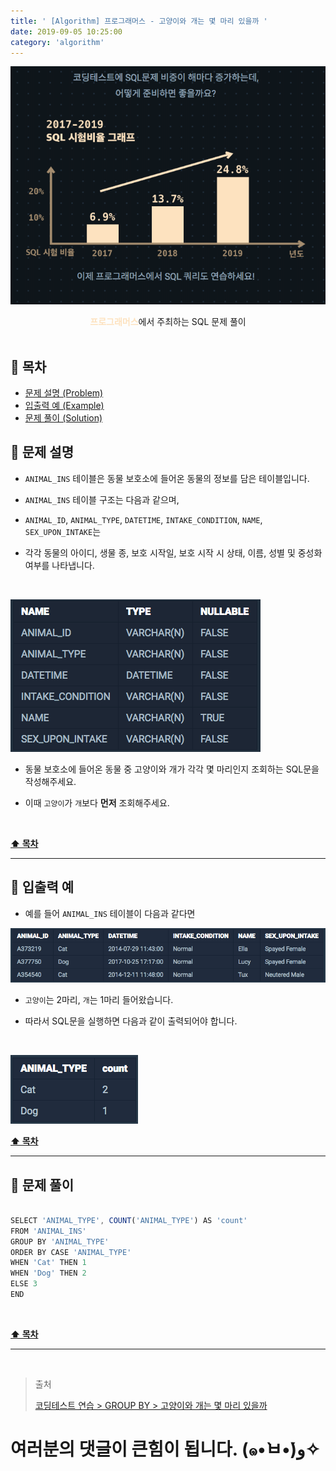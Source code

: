 ```yaml
---
title: ' [Algorithm] 프로그래머스 - 고양이와 개는 몇 마리 있을까 '
date: 2019-09-05 10:25:00
category: 'algorithm'
---
```


![](../../images/sql/logo.png)

<center><strong style="color:#FDE2BF">프로그래머스</strong>에서 주최하는 SQL 문제 풀이</center>

<br />

## **💎 목차**

- [문제 설명 (Problem)](#-문제-설명)
- [입출력 예 (Example)](#-입출력-예)
- [문제 풀이 (Solution)](#-문제-풀이)

## **📕 문제 설명**

- `ANIMAL_INS` 테이블은 동물 보호소에 들어온 동물의 정보를 담은 테이블입니다.

- `ANIMAL_INS` 테이블 구조는 다음과 같으며,

- `ANIMAL_ID`, `ANIMAL_TYPE`, `DATETIME`, `INTAKE_CONDITION`, `NAME`, `SEX_UPON_INTAKE`는

- 각각 동물의 아이디, 생물 종, 보호 시작일, 보호 시작 시 상태, 이름, 성별 및 중성화 여부를 나타냅니다.

<br />

![](../../images/sql/table.1.png)
<br />

- 동물 보호소에 들어온 동물 중 고양이와 개가 각각 몇 마리인지 조회하는 SQL문을 작성해주세요.

- 이때 `고양이`가 `개`보다 **먼저** 조회해주세요.

<br />

**[⬆ 목차](#-목차)**

---

## **📙 입출력 예**

- 예를 들어 `ANIMAL_INS` 테이블이 다음과 같다면

![](../../images/sql/groupby/1-1.example.png)
<br />

- `고양이`는 2마리, `개`는 1마리 들어왔습니다.

- 따라서 SQL문을 실행하면 다음과 같이 출력되어야 합니다.

<br />

![](../../images/sql/groupby/1-2.example.png)
<br />

**[⬆ 목차](#-목차)**

---

## **📘 문제 풀이**

```js

SELECT 'ANIMAL_TYPE', COUNT('ANIMAL_TYPE') AS 'count'
FROM 'ANIMAL_INS'
GROUP BY 'ANIMAL_TYPE'
ORDER BY CASE 'ANIMAL_TYPE'
WHEN 'Cat' THEN 1
WHEN 'Dog' THEN 2
ELSE 3
END

```

<br />

**[⬆ 목차](#-목차)**

---

<br />

> 출처
>
> <a href="https://programmers.co.kr/learn/courses/30/lessons/59040" target="_blank">코딩테스트 연습 > GROUP BY > 고양이와 개는 몇 마리 있을까</a>

# 여러분의 댓글이 큰힘이 됩니다. (๑•̀ㅂ•́)و✧
